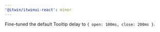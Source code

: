 ```yaml
---
'@itwin/itwinui-react': minor
---
```


Fine-tuned the default Tooltip delay to `{ open: 100ms, close: 200ms }`.

